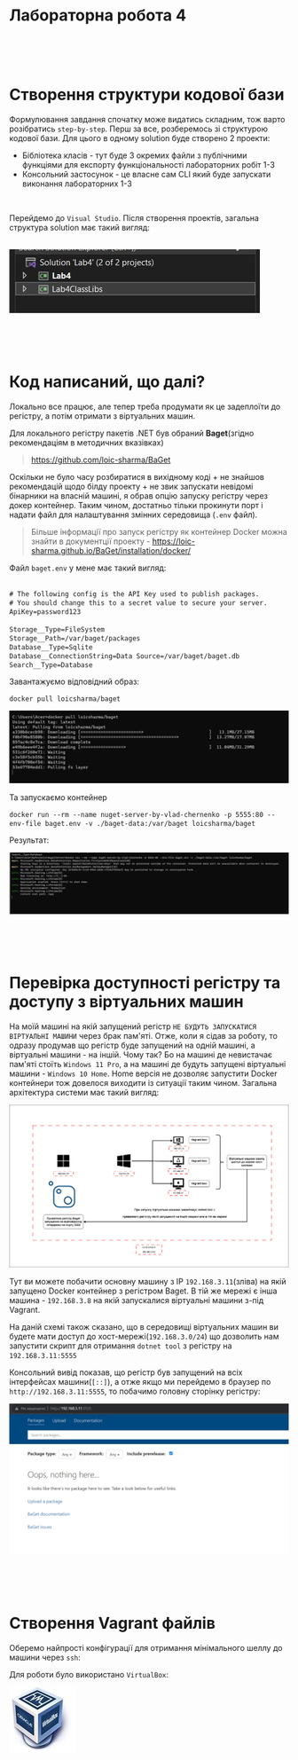 # Лабораторна робота 4

<br/><br/><br/>

# Створення структури кодової бази

Формулювання завдання спочатку може видатись складним, тож варто розібратись `step-by-step`. Перш за все, розберемось зі структурою кодової бази. Для цього в одному solution буде створено 2 проекти:

+  Бібліотека класів - тут буде 3 окремих файли з публічними функціями для експорту функціональності лабораторних робіт 1-3
+  Консольний застосунок - це власне сам CLI який буде запускати виконання лабораторних 1-3

<br/>

Перейдемо до `Visual Studio`. Після створення проектів, загальна структура solution має такий вигляд:

<br/>

<img src="./assets/2ProjectsInOneSolution.jpg">


<br/><br/><br/>

# Код написаний, що далі?

Локально все працює, але тепер треба продумати як це задеплоїти до регістру, а потім отримати з віртуальних машин.

Для локального регістру пакетів .NET був обраний **Baget**(згідно рекомендаціям в методичних вказівках)

> https://github.com/loic-sharma/BaGet


Оскільки не було часу розбиратися в вихідному коді + не знайшов рекомендацій щодо білду проекту + не звик запускати невідомі бінарники на власній машині, я обрав опцію запуску регістру через докер контейнер. Таким чином, достатньо тільки прокинути порт і надати файл для налаштування змінних середовища (`.env` файл).

> Більше інформації про запуск регістру як контейнер Docker можна знайти в документції проекту - https://loic-sharma.github.io/BaGet/installation/docker/

Файл `baget.env` у мене має такий вигляд:

```shell

# The following config is the API Key used to publish packages.
# You should change this to a secret value to secure your server.
ApiKey=password123

Storage__Type=FileSystem
Storage__Path=/var/baget/packages
Database__Type=Sqlite
Database__ConnectionString=Data Source=/var/baget/baget.db
Search__Type=Database

```

Завантажуємо відповідний образ:

```shell
docker pull loicsharma/baget
```

![Alt text](./assets/PullImage.jpg)

Та запускаємо контейнер

```shell
docker run --rm --name nuget-server-by-vlad-chernenko -p 5555:80 --env-file baget.env -v ./baget-data:/var/baget loicsharma/baget
```

Результат:

![Alt text](./assets/RegisterRun.png)


<br/><br/><br/>

# Перевірка доступності регістру та доступу з віртуальних машин

На моїй машині на якій запущений регістр `НЕ БУДУТЬ ЗАПУСКАТИСЯ ВІРТУАЛЬНІ МАШИНИ` через брак пам'яті. Отже, коли я сідав за роботу, то одразу продумав що регістр буде запущений на одній машині, а віртуальні машини - на іншій. Чому так? Бо на машині де невистачає пам'яті стоїть `Windows 11 Pro`, а на машині де будуть запущені віртуальні машини - `Windows 10 Home`. Home версія не дозволяє запустити Docker контейнери тож довелося виходити із ситуації таким чином. Загальна архітектура системи має такий вигляд:

<img src="./assets/Lab4Structure.drawio.png">


Тут ви можете побачити основну машину з IP `192.168.3.11`(зліва) на якій запущено Docker контейнер з регістром Baget. В тій же мережі є інша машина - `192.168.3.8` на якій запускалися віртуальні машини з-під Vagrant.

На даній схемі також сказано, що в середовищі віртуальних машин ви будете мати доступ до хост-мережі(`192.168.3.0/24`) що дозволить нам запустити скрипт для отримання `dotnet tool` з регістру на `192.168.3.11:5555`


Консольний вивід показав, що регістр був запущений на всіх інтерфейсах машини(`[::]`), а отже якщо ми перейдемо в браузер по `http://192.168.3.11:5555`, то побачимо головну сторінку регістру:

![Alt text](./assets/EmptyRegistry.png)



<br/><br/><br/>

# Створення Vagrant файлів

Оберемо найпрості конфігурації для отримання мінімального шеллу до машини через `ssh`:


Для роботи було використано `VirtualBox`:

![Alt text](./assets/VirtualBox.png)